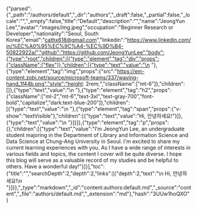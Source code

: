 {"parsed":{"_path":"/authors/default","_dir":"authors","_draft":false,"_partial":false,"_locale":"","_empty":false,"title":"Default","description":"","name":"JeongYun Lee","avatar":"images/img.jpeg","occupation":"Beginner Research or Developer","nationality":"Seoul, South Korea","email":"cathx618@gmail.com","linkedin":"https://www.linkedin.com/in/%EC%A0%95%EC%9C%A4-%EC%9D%B4-50822922a/","github":"https://github.com/JeongYunLee","body":{"type":"root","children":[{"type":"element","tag":"div","props":{"className":["flex"]},"children":[{"type":"text","value":"\n    "},{"type":"element","tag":"img","props":{"src":"https://em-content.zobj.net/source/microsoft-teams/337/waving-hand_1f44b.png","style":"height: 2rem;","className":["mt-6"]},"children":[]},{"type":"text","value":"\n    "},{"type":"element","tag":"h2","props":{"className":["ml-2","mt-6","text-3xl","text-gray-700","font-bold","capitalize","dark:text-blue-200"]},"children":[{"type":"text","value":"\n        "},{"type":"element","tag":"span","props":{"v-show":"textVisible"},"children":[{"type":"text","value":"Hi, 안녕하세요!"}]},{"type":"text","value":"\n    "}]}]},{"type":"element","tag":"p","props":{},"children":[{"type":"text","value":"I'm JeongYun Lee, an undergraduate student majoring in the Department of Library and Information Science and Data Science at Chung-Ang University in Seoul. I'm excited to share my current learning experiences with you. As I have a wide range of interests in various fields and topics, the content I cover will be quite diverse. I hope this blog will serve as a valuable record of my studies and be helpful to others. Have a wonderful day!"}]}],"toc":{"title":"","searchDepth":2,"depth":2,"links":[{"depth":2,"text":"\n        Hi, 안녕하세요!\n    "}]}},"_type":"markdown","_id":"content:authors:default.md","_source":"content","_file":"authors/default.md","_extension":"md"},"hash":"3UUw1hoQXO"}